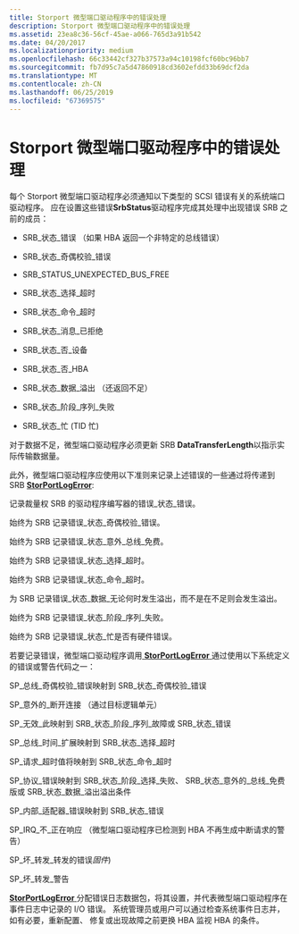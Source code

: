 ```yaml
---
title: Storport 微型端口驱动程序中的错误处理
description: Storport 微型端口驱动程序中的错误处理
ms.assetid: 23ea8c36-56cf-45ae-a066-765d3a91b542
ms.date: 04/20/2017
ms.localizationpriority: medium
ms.openlocfilehash: 66c33442cf327b37573a94c10198fcf60bc96bb7
ms.sourcegitcommit: fb7d95c7a5d47860918cd3602efdd33b69dcf2da
ms.translationtype: MT
ms.contentlocale: zh-CN
ms.lasthandoff: 06/25/2019
ms.locfileid: "67369575"
---
```

# <a name="error-handling-in-storport-miniport-drivers"></a>Storport 微型端口驱动程序中的错误处理


每个 Storport 微型端口驱动程序必须通知以下类型的 SCSI 错误有关的系统端口驱动程序。 应在设置这些错误**SrbStatus**驱动程序完成其处理中出现错误 SRB 之前的成员：

-   SRB\_状态\_错误 （如果 HBA 返回一个非特定的总线错误）

-   SRB\_状态\_奇偶校验\_错误

-   SRB\_STATUS\_UNEXPECTED\_BUS\_FREE

-   SRB\_状态\_选择\_超时

-   SRB\_状态\_命令\_超时

-   SRB\_状态\_消息\_已拒绝

-   SRB\_状态\_否\_设备

-   SRB\_状态\_否\_HBA

-   SRB\_状态\_数据\_溢出 （还返回不足）

-   SRB\_状态\_阶段\_序列\_失败

-   SRB\_状态\_忙 (TID 忙)

对于数据不足，微型端口驱动程序必须更新 SRB **DataTransferLength**以指示实际传输数据量。

此外，微型端口驱动程序应使用以下准则来记录上述错误的一些通过将传递到 SRB [ **StorPortLogError**](https://docs.microsoft.com/windows-hardware/drivers/ddi/content/storport/nf-storport-storportlogerror):

记录裁量权 SRB 的驱动程序编写器的错误\_状态\_错误。

始终为 SRB 记录错误\_状态\_奇偶校验\_错误。

始终为 SRB 记录错误\_状态\_意外\_总线\_免费。

始终为 SRB 记录错误\_状态\_选择\_超时。

始终为 SRB 记录错误\_状态\_命令\_超时。

为 SRB 记录错误\_状态\_数据\_无论何时发生溢出，而不是在不足则会发生溢出。

始终为 SRB 记录错误\_状态\_阶段\_序列\_失败。

始终为 SRB 记录错误\_状态\_忙是否有硬件错误。

若要记录错误，微型端口驱动程序调用[ **StorPortLogError** ](https://docs.microsoft.com/windows-hardware/drivers/ddi/content/storport/nf-storport-storportlogerror)通过使用以下系统定义的错误或警告代码之一：

SP\_总线\_奇偶校验\_错误映射到 SRB\_状态\_奇偶校验\_错误

SP\_意外的\_断开连接 （通过目标逻辑单元）

SP\_无效\_此映射到 SRB\_状态\_阶段\_序列\_故障或 SRB\_状态\_错误

SP\_总线\_时间\_扩展映射到 SRB\_状态\_选择\_超时

SP\_请求\_超时值将映射到 SRB\_状态\_命令\_超时

SP\_协议\_错误映射到 SRB\_状态\_阶段\_选择\_失败、 SRB\_状态\_意外的\_总线\_免费版或 SRB\_状态\_数据\_溢出溢出条件

SP\_内部\_适配器\_错误映射到 SRB\_状态\_错误

SP\_IRQ\_不\_正在响应 （微型端口驱动程序已检测到 HBA 不再生成中断请求的警告）

SP\_坏\_转发\_转发的错误*固件*)

SP\_坏\_转发\_警告

[**StorPortLogError** ](https://docs.microsoft.com/windows-hardware/drivers/ddi/content/storport/nf-storport-storportlogerror)分配错误日志数据包，将其设置，并代表微型端口驱动程序在事件日志中记录的 I/O 错误。 系统管理员或用户可以通过检查系统事件日志并，如有必要，重新配置、 修复或出现故障之前更换 HBA 监视 HBA 的条件。

 

 




